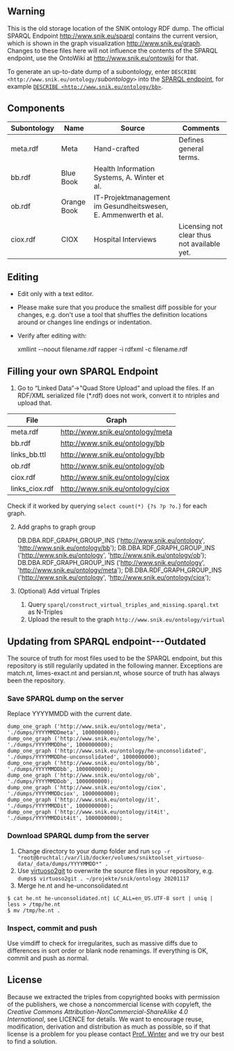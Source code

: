 ## Warning
This is the old storage location of the SNIK ontology RDF dump. The official SPARQL Endpoint http://www.snik.eu/sparql contains the current version, which is shown in the graph visualization http://www.snik.eu/graph. Changes to these files here will not influence the contents of the SPARQL endpoint, use the OntoWiki at http://www.snik.eu/ontowiki for that.

To generate an up-to-date dump of a subontology, enter `DESCRIBE <http://www.snik.eu/ontology/`*subontology*`>` into the [SPARQL endpoint](http://www.snik.eu/sparql), for example [`DESCRIBE <http://www.snik.eu/ontology/bb>`](http://www.snik.eu/sparql?default-graph-uri=&query=DESCRIBE+%3Chttp%3A%2F%2Fwww.snik.eu%2Fontology%2Fbb%3E&should-sponge=&format=application%2Frdf%2Bxml&timeout=0&debug=on).

## Components

| Subontology | Name | Source | Comments |
|---|---|-----|---|
|meta.rdf	|Meta	| Hand-crafted |	Defines general terms. |
|bb.rdf		|Blue Book | Health Information Systems, A. Winter et al. |
|ob.rdf		|Orange Book |IT-Projektmanagement im Gesundheitswesen, E. Ammenwerth et al. ||
|ciox.rdf	| CIOX | Hospital Interviews | Licensing not clear thus not available yet. |

## Editing

* Edit only with a text editor.
* Please make sure that you produce the smallest diff possible for your changes, e.g. don't use a tool that shuffles the definition locations around or changes line endings or indentation.
* Verify after editing with:
    
    xmllint --noout filename.rdf
    rapper -i rdfxml -c filename.rdf

## Filling your own SPARQL Endpoint

1. Go to “Linked Data”->"Quad Store Upload” and upload the files. If an RDF/XML serialized file (*.rdf) does not work, convert it to ntriples and upload that.

|File| Graph|
|---|----|
|meta.rdf	|http://www.snik.eu/ontology/meta|
|bb.rdf 	|http://www.snik.eu/ontology/bb|
|links_bb.ttl |	http://www.snik.eu/ontology/bb|
|ob.rdf 	|http://www.snik.eu/ontology/ob|
|ciox.rdf |	http://www.snik.eu/ontology/ciox|
|links_ciox.rdf |	http://www.snik.eu/ontology/ciox|

Check if it worked by querying `select count(*) {?s ?p ?o.}` for each graph.

2. Add graphs to graph group

    DB.DBA.RDF_GRAPH_GROUP_INS ('http://www.snik.eu/ontology', 'http://www.snik.eu/ontology/bb');
    DB.DBA.RDF_GRAPH_GROUP_INS ('http://www.snik.eu/ontology', 'http://www.snik.eu/ontology/ob');
    DB.DBA.RDF_GRAPH_GROUP_INS ('http://www.snik.eu/ontology', 'http://www.snik.eu/ontology/meta');
    DB.DBA.RDF_GRAPH_GROUP_INS ('http://www.snik.eu/ontology', 'http://www.snik.eu/ontology/ciox');

3. (Optional) Add virtual Triples
   1. Query `sparql/construct_virtual_triples_and_missing.sparql.txt` as N-Triples
   2. Upload the result to the graph `http://www.snik.eu/ontology/virtual`

## Updating from SPARQL endpoint---Outdated
The source of truth for most files used to be the SPARQL endpoint, but this repository is still regularily updated in the following manner.
Exceptions are match.nt, limes-exact.nt and persian.nt, whose source of truth has always been the repository.

### Save SPARQL dump on the server
Replace YYYYMMDD with the current date.

    dump_one_graph ('http://www.snik.eu/ontology/meta', './dumps/YYYYMMDDmeta', 1000000000);
    dump_one_graph ('http://www.snik.eu/ontology/he', './dumps/YYYYMMDDhe', 1000000000);
    dump_one_graph ('http://www.snik.eu/ontology/he-unconsolidated', './dumps/YYYYMMDDhe-unconsolidated', 1000000000);
    dump_one_graph ('http://www.snik.eu/ontology/bb', './dumps/YYYYMMDDbb', 1000000000);
    dump_one_graph ('http://www.snik.eu/ontology/ob', './dumps/YYYYMMDDob', 1000000000); 
    dump_one_graph ('http://www.snik.eu/ontology/ciox', './dumps/YYYYMMDDciox', 1000000000); 
    dump_one_graph ('http://www.snik.eu/ontology/it', './dumps/YYYYMMDDit', 1000000000); 
    dump_one_graph ('http://www.snik.eu/ontology/it4it', './dumps/YYYYMMDDit4it', 1000000000); 

### Download SPARQL dump from the server
1. Change directory to your dump folder and run `scp -r "root@bruchtal:/var/lib/docker/volumes/sniktoolset_virtuoso-data/_data/dumps/YYYYMMDD*" .`
2. Use [virtuoso2git](https://github.com/KonradHoeffner/virtuoso2git) to overwrite the source files in your repository, e.g. `dumps$ virtuoso2git . ~/projekte/snik/ontology 20201117`
3. Merge he.nt and he-unconsolidated.nt

```
$ cat he.nt he-unconsolidated.nt| LC_ALL=en_US.UTF-8 sort | uniq | less > /tmp/he.nt
$ mv /tmp/he.nt .
```

### Inspect, commit and push
Use vimdiff to check for irregularites, such as massive diffs due to differences in sort order or blank node renamings. If everything is OK, commit and push as normal.


## License
Because we extracted the triples from copyrighted books with permission of the publishers, we chose a noncommercial license with copyleft, the *Creative Commons Attribution-NonCommercial-ShareAlike 4.0 International*, see LICENCE for details.
We want to encourage reuse, modification, derivation and distribution as much as possible, so if that license is a problem for you please contact [Prof. Winter](www.people.imise.uni-leipzig.de/alfred.winter) and we try our best to find a solution.
